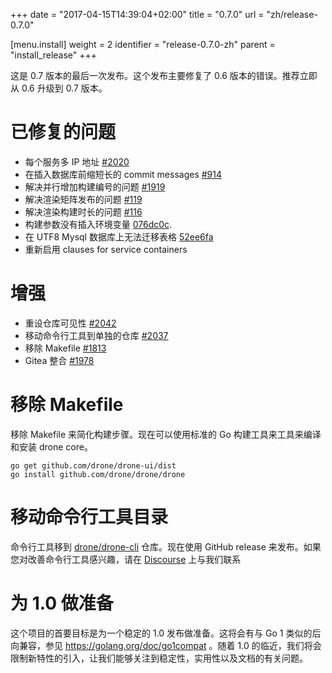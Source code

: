 +++
date = "2017-04-15T14:39:04+02:00"
title = "0.7.0"
url = "zh/release-0.7.0"

[menu.install]
  weight = 2
  identifier = "release-0.7.0-zh"
  parent = "install_release"
+++

<!--This is the final release for version 0.7. This release is mostly comprised of bug fixes introduced in the 0.6 release. It is therefore highly recommended to upgrade from 0.6 to 0.7 right away.-->

这是 0.7 版本的最后一次发布。这个发布主要修复了 0.6 版本的错误。推荐立即从 0.6 升级到 0.7 版本。

<!--# Closed Issues-->

# 已修复的问题

<!--* Multiple IP addresses issued per service. See [#2020](https://github.com/drone/drone/issues/2020)
* Trim long commit messages before database insert. See [#914](https://github.com/drone/drone/issues/914)
* Fix error concurrently incrementing build number. See [#1919](https://github.com/drone/drone/issues/1919)
* Fix issue rendering matrix deployments. See [#119](https://github.com/drone/drone-ui/pull/119)
* Fix issue rendering build duration. See [#116](https://github.com/drone/drone-ui/pull/116)
* Deployment parameters not injected as environment variables. See [076dc0c](https://github.com/drone/drone/commit/076dc0c3b93b1acde22ee68d4f5506f7d6538efd).
* Creating the migration table fails with a UTF8 Mysql database. See [52ee6fa](https://github.com/drone/drone/commit/52ee6fa5be91b526ada56703a4479e9db310eba5)
* Re-enable when clauses for service containers.-->

* 每个服务多 IP 地址 [#2020](https://github.com/drone/drone/issues/2020)
* 在插入数据库前缩短长的 commit messages [#914](https://github.com/drone/drone/issues/914)
* 解决并行增加构建编号的问题 [#1919](https://github.com/drone/drone/issues/1919)
* 解决渲染矩阵发布的问题 [#119](https://github.com/drone/drone-ui/pull/119)
* 解决渲染构建时长的问题 [#116](https://github.com/drone/drone-ui/pull/116)
* 构建参数没有插入环境变量 [076dc0c](https://github.com/drone/drone/commit/076dc0c3b93b1acde22ee68d4f5506f7d6538efd).
* 在 UTF8 Mysql 数据库上无法迁移表格 [52ee6fa](https://github.com/drone/drone/commit/52ee6fa5be91b526ada56703a4479e9db310eba5)
* 重新启用 clauses for service containers

# 增强

<!--* Ability to override repository visibility. See [#2042](https://github.com/drone/drone/issues/2042)
* Move the command line utility to a separate repository. See [#2037](https://github.com/drone/drone/issues/2037)
* Remove the Makefile. See [#1813](https://github.com/drone/drone/issues/1813)
* Gitea integration. See [#1978](https://github.com/drone/drone/issues/1978)-->

* 重设仓库可见性 [#2042](https://github.com/drone/drone/issues/2042)
* 移动命令行工具到单独的仓库 [#2037](https://github.com/drone/drone/issues/2037)
* 移除 Makefile [#1813](https://github.com/drone/drone/issues/1813)
* Gitea 整合 [#1978](https://github.com/drone/drone/issues/1978)

# 移除 Makefile

<!--The Makefile was removed and the build process simplified. It is now possible to build and install drone core using the standard Go build toolchain.-->

移除 Makefile 来简化构建步骤。现在可以使用标准的 Go 构建工具来工具来编译和安装 drone core。

```nohighlight
go get github.com/drone/drone-ui/dist
go install github.com/drone/drone/drone
```

# 移动命令行工具目录

<!--The command line utility moved to the [drone/drone-cli](https://github.com/drone/drone-cli) repository and is now being distributed by GitHub [releases](https://github.com/drone/drone-cli/releases). If you would like to help improve the command line utility please [inquire](https://www.reddit.com/r/droneci/) about joining the drone organization.-->

命令行工具移到 [drone/drone-cli](https://github.com/drone/drone-cli) 仓库。现在使用 GitHub release 来发布。如果您对改善命令行工具感兴趣，请在 [Discourse](https://www.reddit.com/r/droneci/) 上与我们联系

# 为 1.0 做准备

<!--The primary goal at this stage of the project is to reach a stable 1.0 release. This will include a compatibility promise similar to Go 1 (see https://golang.org/doc/go1compat). As we approach a 1.0 we will limit the introduction of new features so that we can focus on stability, usability and documentation.-->

这个项目的首要目标是为一个稳定的 1.0 发布做准备。这将会有与 Go 1 类似的后向兼容，参见 https://golang.org/doc/go1compat 。随着 1.0 的临近，我们将会限制新特性的引入，让我们能够关注到稳定性，实用性以及文档的有关问题。
